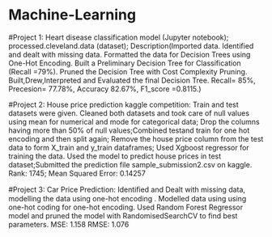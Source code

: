 # Machine-Learning
#Project 1:
 Heart disease classification model (Jupyter notebook);
 processed.cleveland.data (dataset); Description(Imported data.
Identified and dealt with missing data.
Formatted the data for Decision Trees using One-Hot Encoding.
Built a Preliminary Decision Tree for Classification (Recall =79%).
Pruned the Decision Tree with Cost Complexity Pruning.
Built,Drew,Interpreted and Evaluated the final Decision Tree.
Recall= 85%, Precesion= 77.78%, Accuracy 82.67%, F1_score =0.8115.)
 
#Project 2:
House price prediction kaggle competition:
Train and test datasets were given. Cleaned both datasets and took care of null values using mean for numerical and mode for categorical data;
Drop the columns having more than 50% of null values;Combined testand train for one hot encoding and then split again;
Remove the house price column from the test data to form X_train and y_train dataframes; Used Xgboost regressor for training the data. Used the model to predict 
house prices in test dataset;Submitted the prediction file sample_submission2.csv on kaggle. Rank: 1745; Mean Squared Error: 0.14257

#Project 3:
Car Price Prediction:
Identiﬁed and Dealt with missing data, modelling the data using one-hot encoding .
Modelled data using using one-hot coding for one-hot encoding.
Used Random Forest Regressor model and pruned the model with RandomisedSearchCV to find best parameters.
MSE: 1.158 RMSE: 1.076
